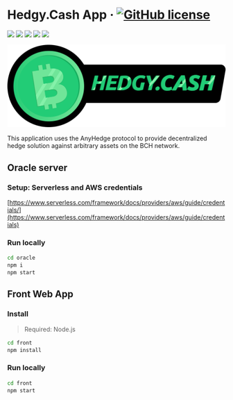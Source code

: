 # Hedgy.Cash App &middot; [![GitHub license](https://img.shields.io/badge/license-MIT-blue.svg)](https://github.com/BCHDEVCON3/hedgycash/blob/master/LICENSE) 

[![](https://img.shields.io/badge/-Node.js-gray?logo=node.js)]()
[![](https://img.shields.io/badge/-Serverless-gray?logo=serverless)]()
[![](https://img.shields.io/badge/-MongoDB-gray?logo=mongodb)]()
[![](https://img.shields.io/badge/-React-gray?logo=react)]()
[![](https://img.shields.io/badge/-Ionic-gray?logo=ionic)]()

![Logo](front/src/assets/hedgycash-name.png "Logo")

This application uses the AnyHedge protocol to provide decentralized hedge solution against arbitrary assets on the BCH network.

## Oracle server

### Setup: Serverless and AWS credentials

[https://www.serverless.com/framework/docs/providers/aws/guide/credentials/](https://www.serverless.com/framework/docs/providers/aws/guide/credentials)

### Run locally

```bash
cd oracle
npm i
npm start
```

## Front Web App

### Install

> Required: Node.js

```bash
cd front
npm install
```

### Run locally

```bash
cd front
npm start
```